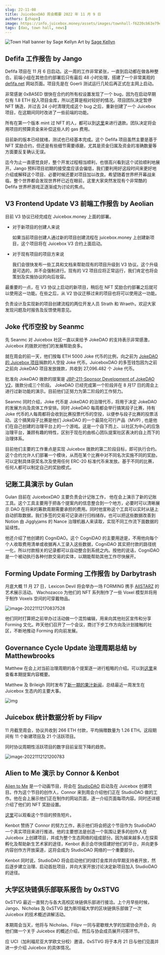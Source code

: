 ```yaml
---
slug: 22-11-08
title: JuiceboxDAO 周会概要 2022 年 11 月 9 日
authors: [zhape]
image: https://info.juicebox.money/assets/images/townhall-f6220cb63e79e62f790a0ba4a041c68c.webp
tags: [dao, town hall, news]
---
```


![Town Hall banner by Sage Kellyn](townhall.webp) 
Art by [Sage Kellyn](https://twitter.com/SageKellyn)

## Defifa 工作报告 by Jango

Defifa 项目在 11 月 6 日启动。这一周的工作非常紧张，一直到启动都在做各种整合。前端小组在其他合约部署后只有最后 48 小时处理，搭建了一个非常美观的 [defifa.net](https://www.defifa.net/) 网站页面。项目先是在 Goerli 测试运行几轮后再正式在主网上启动。

非常感谢 0xBA5ED 很快在合约的所有权设置发现了一个 bug，因为在启动早期仅有 1.8 ETH 投入项目金库，所以还算是相对较好的情况。项目团队决定暂停 NFT 铸造，并过去 24 小时清理完成这个 bug 之后，重新创建了一个 Juicebox 项目，在这期间同时改进了一些前端的功能。

所有在第一个版本 mint 过 NFT 的人，都可以到[这里](https://take1.defifa.net/)来进行退款。团队决定将会用项目的预算资金来补偿这些人的 gas 费用。

目前新的版本已经就绪，测试也已经基本完成。这个 Defifa 项目虽然主要是基于 NFT 奖励合约，但还是有些细节需要琢磨，尤其是资金归属及资金的准确数量等方面要反复确认无误。

迄今为止一直感觉良好，整个开发过程相当顺利，也很高兴看到这个试验顺利地展开。Jango 预料项目初期的接受度应该会偏低，我们要利用好这段时间来更好地介绍或解释这个项目、必要时候还要对项目加以改良。希望随着世界杯开幕战来临，整个世界都会发现世界杯已近在眼前，这里大家突然发现有个非常酷的 Defifa 世界杯游戏正逐渐成为讨论的焦点。



## V3 Frontend Update V3 前端工作报告 by Aeolian

目前 V3 协议已经完成在 Juicebox.money 上面的部署。

- 对于新项目的创建人来说

  如果当前项目创建人通过新的项目创建流程在 juicebox.money 上创建新项目，这个项目将在 Juicebox V3 合约上面启动。

- 对于现有项目的项目方来说

  我们会很快发布一些工具和文档来帮助现有的项目升级到 V3 协议。这个升级是可选的，并不会强制进行。现有的 V2 项目应将正常运行，我们肯定也将会策划及实施协议的向后妆容。



最重要的一点，在 V3 协议上启动的新项目，稍后在 NFT 奖励合约部署之后就可以使用这一功能。在些之后，从 V2 协议迁移过来的项目也将可以使用这一功能。

负责设计及实现新的项目创建流程的两位开发人员 Strath 和 Wraeth，欢迎大家发现问题及时报告及反馈使用意见。



## Joke 代币空投 by Seanmc



先 Seanmc 对 Juicebox 社区一直以来给予 JokeDAO 的支持表示非常感激，Juicebox 的拨款对他们的发展帮助良多。

就在周会的前一天，他们按每 ETH 5000 Joke 代币的比例，向之前为 [JokeDAO 的 Juicebox 项目](https://juicebox.money/@jokedao)捐款的人空投 Joke 代币。JuiceboxDAO 的多签钱包因为之前之前向 JokeDAO 项目发放拨款，共收到 27,096.482 个 Joke 代币。

批准向 JokeDAO 拨款的提案是 [JBP-211-Sponsor Development of JokeDAO V2](https://juicetool.xyz/snapshot/jbdao.eth/proposal/0xecb6ba5ca205acb63cb430d6e94cb48e8b0ff8f1e83a0d1478d35f729ab1532f)，拨款分成三个阶段。 JokeDAO 已经完成第一个阶段并在 8 月17 日的周会上进行过新功能的演示。目前他们正努力为第二阶段的工作努力。

Seanmc 同时介绍，Joke 代币是 JokeDAO 的治理代币，将用于决定 JokeDAO 的发展方向及具体工作安排。同时 JokeDAO 每周都会举行搞笑段子比赛，持有 Joke 代币的人每周都将会收到比赛投票代币的空投，以便参与段子比赛的投票活动。这个搞笑段子比赛是他们 JokeDAO 的一个最简化可行产品（MVP) , 也是他们在自己创建的治理平台上的一个游戏。这是一个自下而上、以社区为中心的应急治理平台，兼顾有趣的特性，区别于现在的由核心团队提案社区表决的自上而下的治理体系。

目前他们主要的工作重点是实现 Juicebox 拨款的第二阶段目标，即可执行合约。这个合约允许人们部署一个模块，从而在某个比赛中对不同名次实施不同的奖励，可以定制具体获奖名次及使用任何 ERC-20 标准代币来发放。基于不同的比赛，任何人都可以制定自己的奖励模式。

## 记账工具演示 by Gulan

Gulan 目前在 JuiceboxDAO 主要负责会计记账工作， 他在会上演示了新的记账工具。这个工具主要用于把各个提案内的信息整合到一个地方，必要时可以清晰展示 DAO 在将来的筹款周期需要承担的费用。同时他宣称这个工具可以实时从链上自动抓取数据，我们多签的交易可记录进行归档储存。也可以把这些数据改善到 Notion 由 Jigglyjams 的 Nance 治理机器人来读取，实现不同工作流下面数据的延续性。

他还介绍了他创建的 CogniDAO。这个 CogniDAO 的主要用途是，不用他向每个个人收取费用清单或收据再人工录入这些数据，CogniDAO 其实把付款的路径统一化，所以付款相关的记录都可以自动整合到系统之内。按他的说话，CogniDAO 是一个被动执行各种付款交易的实体，以期能帮助其他工作尽快展开。



## Forming Update Forming 工作报告 by Darbytrash

月底大概 11 月 27 日，Lexicon Devil 将会举办一场 FORMING 携手 [AllSTARZ](https://twitter.com/allstarz_nft) 的艺术展示活动。 Wachozacco 为他们的 NFT 系列制作了一些 Voxel 模型并将用于制作 Voxels 空间的可穿戴物品。

![image-20221112170837528](image-20221112170837528.webp)

他们同时打算把之前举办过活动做一个混剪编辑，用来向其他社区宣传和分享 Forming 文化。昨天他们召开了一个会议，商讨下步工作方向及计划接触的社区，不断地推动 Forming 的向前发展。

## Governance Cycle Update 治理周期总结 by Matthewbrooks

Matthew 在会上对当前治理周期的各个提案逐一进行粗略的介绍。可以到[这里](https://twitter.com/zhape1112/status/1588775349433040896?s=20&t=ncktgQxFLGn6sNDJZx9xQA)来查看本期提案内容概要。

Matthew 及 Brileigh 同时发布了[新一期的果汁新闻](https://juicenews.beehiiv.com/p/juicenews-nov-08)，总结最近一周发生在 Juicebox 生态内的主要大事。

![img](juicenews-nov-08-2022-1200px.webp)



## Juicebox 统计数据分析 by Filipv

11 月截至周会，协议共收到 266 ETH 付款，平均捐赠数量为 1.26 ETH。这段期间有 11 个新建项目及 21 个活跃项目。

同时协议周期性活跃项目的数字目前呈现下降的趋势。

![image-20221112121200783](image-20221112121200783.webp)



## Alien to Me 演示 by Connor & Kenbot

[Alien to Me](https://twitter.com/Alien_to_Me) 是一个动画节目，将会在  [StudioDAO](https://www.studiodao.xyz/) 启动及在 Juicebox 创建项目。作为这个节目的创作人，Connor 来到周会介绍他们正在 StudioDAO 做的工作。他在会上展示他们正在制作的网站页面，逐一介绍页面每项内容。同时还详细介绍了他们的 NFT 奖励设置。

[这里](https://www.youtube.com/watch?v=SOE7Uw7y8H4)可以观看这个节目的预告短片。

Kenbot 赞扬了 Connor 的努力工作，表示他们将会把这个节目作为 StudioDAO 一个真实项目来进行推进。他的主要想法是创造一个氛围让更多的创作人在 Juicebox 上创建项目，并成为整个生态网络的组成部分。因为越来越多人在探索孵化及帮助新生艺术家的途径，Kenbot 表示会尽快搭建好他们的平台，并向更多内容创作方开放渠道，这将会成为 StudioDAO 网络的一个重要部分。

Kenbot 同时说，StudioDAO 将会启动他们的绿灯金库并向早期支持者开放，然后逐步建立治理、启动首批项目，并向大家开放讨论决定新项目加入 StudioDAO 的途径。



## 大学区块链俱乐部联系报告 by 0xSTVG

0xSTVG 最近一直努力与各大高校区块链俱乐部进行接洽。上个月早些时候，Jango、Nicholas 及 0xSTVG 就为斯坦福大学的区块链俱乐部做了一次 Juicebox 的技术概述讲解活动。

本期周会当天，他将与 Nicholas、Filipv 一同与密歇根大学的加密协会开会，向他们做一个关于 Juicebox 的概述介绍，然后与协会成员展开问答环节。

应 UCI（加利福尼亚大学欧文分校）邀请，0xSTVG 将于本月 21 日与他们见面并进一步介绍 Juicebox 的具体情况。



